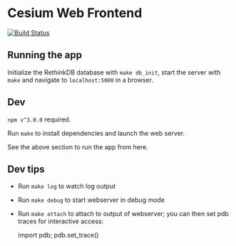 # Cesium Web Frontend

[![Build Status](https://travis-ci.org/cesium-ml/cesium_web.svg?branch=master)](https://travis-ci.org/cesium-ml/cesium_web)

## Running the app

Initialize the RethinkDB database with `make db_init`, start the server with
`make` and navigate to `localhost:5000` in a browser.


## Dev

`npm v^3.0.0` required.

Run `make` to install dependencies and launch the web server.

See the above section to run the app from here.

## Dev tips

- Run `make log` to watch log output
- Run `make debug` to start webserver in debug mode
- Run `make attach` to attach to output of webserver; you can then set pdb
  traces for interactive access:

    import pdb; pdb.set_trace()

